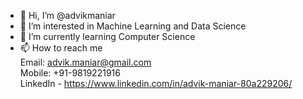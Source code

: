 - 👋 Hi, I’m @advikmaniar
- 👀 I’m interested in Machine Learning and Data Science
- 🌱 I’m currently learning Computer Science
- 📫 How to reach me <br>
            Email: advik.maniar@gmail.com <br>
            Mobile: +91-9819221916 <br>
            LinkedIn - https://www.linkedin.com/in/advik-maniar-80a229206/


<!---
advikmaniar/advikmaniar is a ✨ special ✨ repository because its `README.md` (this file) appears on your GitHub profile.
You can click the Preview link to take a look at your changes.
--->
